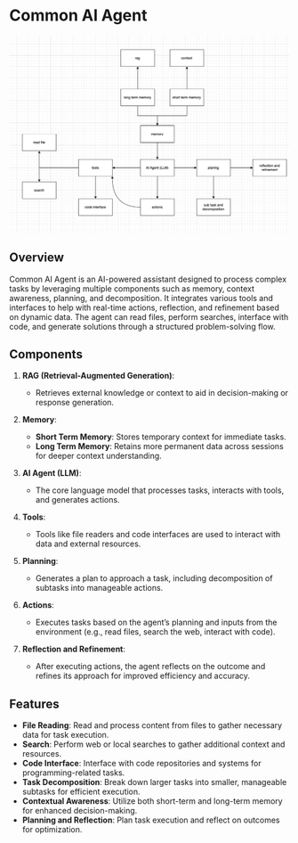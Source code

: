 # Common AI Agent

![architecture](./doc/image.png)

## Overview

Common AI Agent is an AI-powered assistant designed to process complex tasks by leveraging multiple components such as memory, context awareness, planning, and decomposition. It integrates various tools and interfaces to help with real-time actions, reflection, and refinement based on dynamic data. The agent can read files, perform searches, interface with code, and generate solutions through a structured problem-solving flow.

## Components

1. **RAG (Retrieval-Augmented Generation)**:

   - Retrieves external knowledge or context to aid in decision-making or response generation.

2. **Memory**:
   - **Short Term Memory**: Stores temporary context for immediate tasks.
   - **Long Term Memory**: Retains more permanent data across sessions for deeper context understanding.
3. **AI Agent (LLM)**:

   - The core language model that processes tasks, interacts with tools, and generates actions.

4. **Tools**:

   - Tools like file readers and code interfaces are used to interact with data and external resources.

5. **Planning**:

   - Generates a plan to approach a task, including decomposition of subtasks into manageable actions.

6. **Actions**:

   - Executes tasks based on the agent’s planning and inputs from the environment (e.g., read files, search the web, interact with code).

7. **Reflection and Refinement**:
   - After executing actions, the agent reflects on the outcome and refines its approach for improved efficiency and accuracy.

## Features

- **File Reading**: Read and process content from files to gather necessary data for task execution.
- **Search**: Perform web or local searches to gather additional context and resources.
- **Code Interface**: Interface with code repositories and systems for programming-related tasks.
- **Task Decomposition**: Break down larger tasks into smaller, manageable subtasks for efficient execution.
- **Contextual Awareness**: Utilize both short-term and long-term memory for enhanced decision-making.
- **Planning and Reflection**: Plan task execution and reflect on outcomes for optimization.
